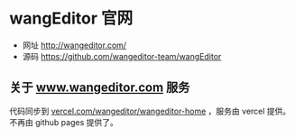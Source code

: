 
# wangEditor 官网

- 网址 http://wangeditor.com/
- 源码 https://github.com/wangeditor-team/wangEditor

## 关于 www.wangeditor.com 服务

代码同步到 [vercel.com/wangeditor/wangeditor-home](https://vercel.com/wangeditor/wangeditor-home) ，服务由 vercel 提供。\
不再由 github pages 提供了。
